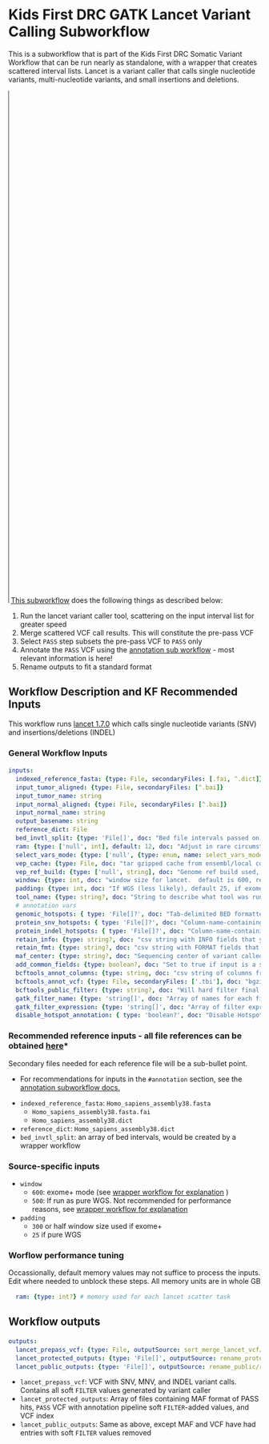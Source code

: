 # Kids First DRC GATK Lancet Variant Calling Subworkflow
This is a subworkflow that is part of the Kids First DRC Somatic Variant Workflow that can be run nearly as standalone, with a wrapper that creates scattered interval lists.
Lancet is a variant caller that calls single nucleotide variants, multi-nucleotide variants,  and small insertions and deletions.

![Lancet workflow diagram](../docs/kfdrc_lancet_sub_wf.cwl.png)
[This subworkflow](../sub_workflows/kfdrc_lancet_sub_wf.cwl) does the following things as described below:

1. Run the lancet variant caller tool, scattering on the input interval list for greater speed
1. Merge scattered VCF call results. This will constitute the pre-pass VCF
1. Select `PASS` step subsets the pre-pass VCF to `PASS` only
1. Annotate the `PASS` VCF using the [annotation sub workflow](kfdrc_annotation_subworkflow.md) - most relevant information is here!
1. Rename outputs to fit a standard format

## Workflow Description and KF Recommended Inputs
This workflow runs [lancet 1.7.0](https://github.com/nygenome/lancet/tree/v1.0.7) which calls single nucleotide variants (SNV) and insertions/deletions (INDEL)

### General Workflow Inputs
```yaml
inputs:
  indexed_reference_fasta: {type: File, secondaryFiles: [.fai, ^.dict]}
  input_tumor_aligned: {type: File, secondaryFiles: [^.bai]}
  input_tumor_name: string
  input_normal_aligned: {type: File, secondaryFiles: [^.bai]}
  input_normal_name: string
  output_basename: string
  reference_dict: File
  bed_invtl_split: {type: 'File[]', doc: "Bed file intervals passed on from and outside pre-processing step"}
  ram: {type: ['null', int], default: 12, doc: "Adjust in rare circumstances in which 12 GB is not enough."}
  select_vars_mode: {type: ['null', {type: enum, name: select_vars_mode, symbols: ["gatk", "grep"]}], doc: "Choose 'gatk' for SelectVariants tool, or 'grep' for grep expression", default: "gatk"}
  vep_cache: {type: File, doc: "tar gzipped cache from ensembl/local converted cache"}
  vep_ref_build: {type: ['null', string], doc: "Genome ref build used, should line up with cache.", default: "GRCh38" }
  window: {type: int, doc: "window size for lancet.  default is 600, recommend 500 for WGS, 600 for exome+"}
  padding: {type: int, doc: "If WGS (less likely), default 25, if exome+, recommend half window size"}
  tool_name: {type: string?, doc: "String to describe what tool was run as part of file name", default: "lancet_somatic"}
  # annotation vars
  genomic_hotspots: { type: 'File[]?', doc: "Tab-delimited BED formatted file(s) containing hg38 genomic positions corresponding to hotspots" }
  protein_snv_hotspots: { type: 'File[]?', doc: "Column-name-containing, tab-delimited file(s) containing protein names and amino acid positions corresponding to hotspots" }
  protein_indel_hotspots: { type: 'File[]?', doc: "Column-name-containing, tab-delimited file(s) containing protein names and amino acid position ranges corresponding to hotspots" }
  retain_info: {type: string?, doc: "csv string with INFO fields that you want to keep", default: "MS,FETS,HotSpotAllele"}
  retain_fmt: {type: string?, doc: "csv string with FORMAT fields that you want to keep"}
  maf_center: {type: string?, doc: "Sequencing center of variant called", default: "."}
  add_common_fields: {type: boolean?, doc: "Set to true if input is a strelka2 vcf that hasn't had common fields added", default: false}
  bcftools_annot_columns: {type: string, doc: "csv string of columns from annotation to port into the input vcf, i.e INFO/AF", default: "INFO/AF"}
  bcftools_annot_vcf: {type: File, secondaryFiles: ['.tbi'], doc: "bgzipped annotation vcf file"}
  bcftools_public_filter: {type: string?, doc: "Will hard filter final result to create a public version", default: FILTER="PASS"|INFO/HotSpotAllele=1}
  gatk_filter_name: {type: 'string[]', doc: "Array of names for each filter tag to add, recommend: [\"NORM_DP_LOW\", \"GNOMAD_AF_HIGH\"]"}
  gatk_filter_expression: {type: 'string[]', doc: "Array of filter expressions to establish criteria to tag variants with. See https://gatk.broadinstitute.org/hc/en-us/articles/360036730071-VariantFiltration, recommend: \"vc.getGenotype('\" + inputs.input_normal_name + \"').getDP() <= 7\"), \"AF > 0.001\"]"}
  disable_hotspot_annotation: { type: 'boolean?', doc: "Disable Hotspot Annotation and skip this task.", default: false }
```
### Recommended reference inputs - all file references can be obtained [here](https://cavatica.sbgenomics.com/u/kfdrc-harmonization/kf-references/)*
Secondary files needed for each reference file will be a sub-bullet point.
* For recommendations for inputs in the `#annotation` section, see the [annotation subworkflow docs.](../sub_workflows/kfdrc_strelka2_sub_wf.cwl)
 - `indexed_reference_fasta`: `Homo_sapiens_assembly38.fasta`
   - `Homo_sapiens_assembly38.fasta.fai`
   - `Homo_sapiens_assembly38.dict`
 - `reference_dict`: `Homo_sapiens_assembly38.dict`
 - `bed_invtl_split`: an array of bed intervals, would be created by a wrapper workflow
### Source-specific inputs
 - `window`
   - `600`: exome+ mode (see [wrapper workflow for explanation]() )
   - `500`: If run as pure WGS. Not recommended for performance reasons, see [wrapper workflow for explanation]()
 - `padding`
   - `300` or half window size used if exome+
   - `25` if pure WGS
### Worflow performance tuning
Occassionally, default memory values may not suffice to process the inputs.
Edit where needed to unblock these steps.
All memory units are in whole GB
```yaml
  ram: {type: int?} # memory used for each lancet scatter task
```
## Workflow outputs
```yaml
outputs:
  lancet_prepass_vcf: {type: File, outputSource: sort_merge_lancet_vcf/merged_vcf}
  lancet_protected_outputs: {type: 'File[]', outputSource: rename_protected/renamed_files}
  lancet_public_outputs: {type: 'File[]', outputSource: rename_public/renamed_files}
```

 - `lancet_prepass_vcf`: VCF with SNV, MNV, and INDEL variant calls. Contains all soft `FILTER` values generated by variant caller
 - `lancet_protected_outputs`: Array of files containing MAF format of PASS hits, `PASS` VCF with annotation pipeline soft `FILTER`-added values, and VCF index
 - `lancet_public_outputs`: Same as above, except MAF and VCF have had entries with soft `FILTER` values removed